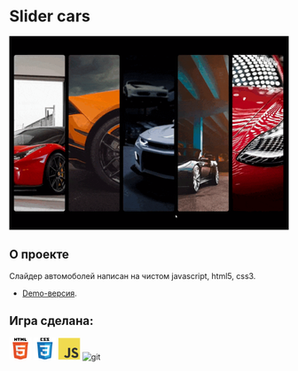 # Slider cars

<p align="center"><img src="https://github.com/AndreyKhailov/slider__js__car/blob/master/cars%20slider.gif" max-width="800" alt="gif"></p>

## О проекте

  Слайдер автомоболей написан на чистом javascript, html5, css3. 

- [Demo-версия](https://andreykhailov.github.io/slider__js__car/).

## Игра сделана:

<p align="left"> 
  <img src="https://raw.githubusercontent.com/devicons/devicon/master/icons/html5/html5-original-wordmark.svg" alt="html5" width="40" height="40"/>
  <img src="https://raw.githubusercontent.com/devicons/devicon/master/icons/css3/css3-original-wordmark.svg" alt="css3" width="40" height="40"/>
  <img src="https://raw.githubusercontent.com/devicons/devicon/master/icons/javascript/javascript-original.svg" alt="javascript" width="40" height="40"/>
  <img src="https://www.vectorlogo.zone/logos/git-scm/git-scm-icon.svg" alt="git" width="40" height="40"/>
</p>
